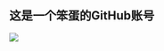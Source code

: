 ## 这是一个笨蛋的GitHub账号
<picture>
  <source media="(prefers-color-scheme: dark)" srcset="https://githubstat.vercel.miniproj.stevezmt.top/api?username=3049298988&show=discussions_started,prs_merged_percentage&count_private=true&show_icons=true&title_color=359697&icon_color=359697&hide_border=false&theme=radical&locale=cn">
<img src="https://github-readme-stats.vercel.app/api?theme=radical&username=3049298988&show_icons=true&include_all_commits=true&show=reviews%2Cdiscussions_answered&rank_icon=percentile&role=OWNER%2CORGANIZATION_MEMBER%2CCOLLABORATOR">
</picture>
<!--
**3049298988/3049298988** is a ✨ _special_ ✨ repository because its `README.md` (this file) appears on your GitHub profile.

Here are some ideas to get you started:

- 🔭 I’m currently working on ...
- 🌱 I’m currently learning ...
- 👯 I’m looking to collaborate on ...
- 🤔 I’m looking for help with ...
- 💬 Ask me about ...
- 📫 How to reach me: ...
- 😄 Pronouns: ...
- ⚡ Fun fact: ...
-->
